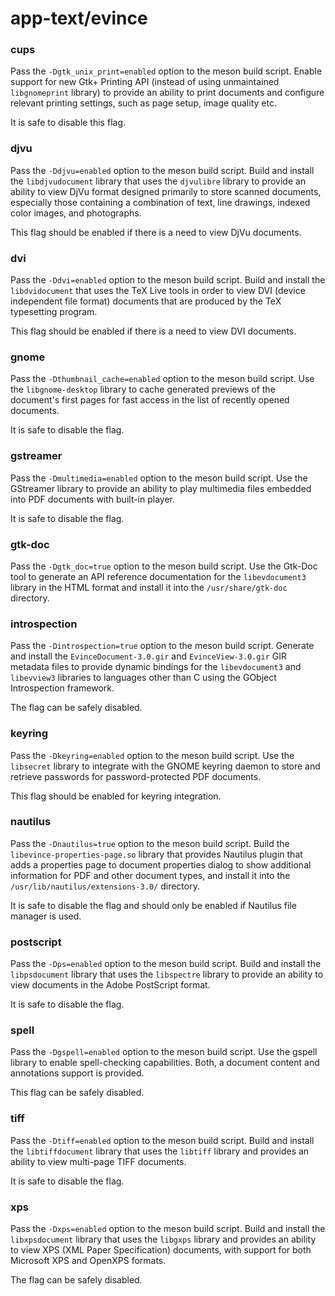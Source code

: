 # app-text/evince

### cups
Pass the `-Dgtk_unix_print=enabled` option to the meson build script. Enable support for new Gtk+ Printing API (instead of using unmaintained `libgnomeprint` library) to provide an ability to print documents and configure relevant printing settings, such as page setup, image quality etc.

It is safe to disable this flag.

### djvu
Pass the `-Ddjvu=enabled` option to the meson build script. Build and install the `libdjvudocument` library that uses the `djvulibre` library to provide an ability to view DjVu format designed primarily to store scanned documents, especially those containing a combination of text, line drawings, indexed color images, and photographs.

This flag should be enabled if there is a need to view DjVu documents.

### dvi
Pass the `-Ddvi=enabled` option to the meson build script. Build and install the `libdvidocument` that uses the TeX Live tools in order to view DVI (device independent file format) documents that are produced by the TeX typesetting program.

This flag should be enabled if there is a need to view DVI documents.

### gnome
Pass the `-Dthumbnail_cache=enabled` option to the meson build script. Use the `libgnome-desktop` library to cache generated previews of the document's first pages for fast access in the list of recently opened documents.

It is safe to disable the flag.

### gstreamer
Pass the `-Dmultimedia=enabled` option to the meson build script. Use the GStreamer library to provide an ability to play multimedia files embedded into PDF documents with built-in player.

It is safe to disable the flag.

### gtk-doc
Pass the `-Dgtk_doc=true` option to the meson build script. Use the Gtk-Doc tool to generate an API reference documentation for the `libevdocument3` library in the HTML format and install it into the `/usr/share/gtk-doc` directory.

### introspection
Pass the `-Dintrospection=true` option to the meson build script. Generate and install the `EvinceDocument-3.0.gir` and `EvinceView-3.0.gir` GIR metadata files to provide dynamic bindings for the `libevdocument3` and `libevview3` libraries to languages other than C using the GObject Introspection framework.

The flag can be safely disabled.

### keyring
Pass the `-Dkeyring=enabled` option to the meson build script. Use the `libsecret` library to integrate with the GNOME keyring daemon to store and retrieve passwords for password-protected PDF documents.

This flag should be enabled for keyring integration.

### nautilus
Pass the `-Dnautilus=true` option to the meson build script. Build the `libevince-properties-page.so` library that provides Nautilus plugin that adds a properties page to document properties dialog to show additional information for PDF and other document types, and install it into the `/usr/lib/nautilus/extensions-3.0/` directory.

It is safe to disable the flag and should only be enabled if Nautilus file manager is used.

### postscript
Pass the `-Dps=enabled` option to the meson build script. Build and install the `libpsdocument` library that uses the `libspectre` library to provide an ability to view documents in the Adobe PostScript format.

It is safe to disable the flag.

### spell
Pass the `-Dgspell=enabled` option to the meson build script. Use the gspell library to enable spell-checking capabilities. Both, a document content and annotations support is provided.

This flag can be safely disabled.

### tiff
Pass the `-Dtiff=enabled` option to the meson build script. Build and install the `libtiffdocument` library that uses the `libtiff` library and provides an ability to view multi-page TIFF documents.

It is safe to disable the flag.

### xps
Pass the `-Dxps=enabled` option to the meson build script. Build and install the `libxpsdocument` library that uses the `libgxps` library and provides an ability to view XPS (XML Paper Specification) documents, with support for both Microsoft XPS and OpenXPS formats.

The flag can be safely disabled.
